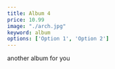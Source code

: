 ```yaml
---
title: Album 4
price: 10.99
image: "./arch.jpg"
keyword: album
options: ['Option 1', 'Option 2']
---
```

another album for you
